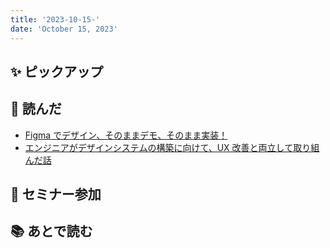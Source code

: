 ```yaml
---
title: '2023-10-15-'
date: 'October 15, 2023'
---
```


## ✨ ピックアップ

## 👀 読んだ

- [Figma でデザイン、そのままデモ、そのまま実装！](https://qiita.com/RyoWakabayashi/items/7abf561dcd49d0884c86)
- [エンジニアがデザインシステムの構築に向けて、UX 改善と両立して取り組んだ話](https://zenn.dev/loglass/articles/81de13de7dab2a)

## 🚶 セミナー参加

## 📚 あとで読む
